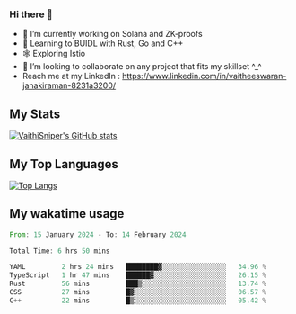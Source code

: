 ### Hi there 👋

- 🔭 I’m currently working on Solana and ZK-proofs
- 📖 Learning to BUIDL with Rust, Go and C++
- 🕸️ Exploring Istio
- 👯 I’m looking to collaborate on any project that fits my skillset ^_^
- Reach me at my LinkedIn : https://www.linkedin.com/in/vaitheeswaran-janakiraman-8231a3200/

## My Stats
[![VaithiSniper's GitHub stats](https://github-readme-stats.vercel.app/api?username=VaithiSniper&hide=stars&theme=radical)](https://github.com/anuraghazra/github-readme-stats)

## My Top Languages

[![Top Langs](https://github-readme-stats.vercel.app/api/top-langs/?username=VaithiSniper&layout=compact)](https://github.com/anuraghazra/github-readme-stats)

## My wakatime usage

<!--START_SECTION:waka-->

```rust
From: 15 January 2024 - To: 14 February 2024

Total Time: 6 hrs 50 mins

YAML         2 hrs 24 mins   ████████▓░░░░░░░░░░░░░░░░   34.96 %
TypeScript   1 hr 47 mins    ██████▓░░░░░░░░░░░░░░░░░░   26.15 %
Rust         56 mins         ███▒░░░░░░░░░░░░░░░░░░░░░   13.74 %
CSS          27 mins         █▓░░░░░░░░░░░░░░░░░░░░░░░   06.57 %
C++          22 mins         █▒░░░░░░░░░░░░░░░░░░░░░░░   05.42 %
```

<!--END_SECTION:waka-->
